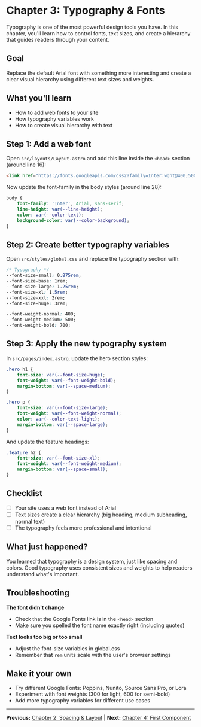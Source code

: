 # Chapter 3: Typography & Fonts

Typography is one of the most powerful design tools you have. In this chapter, you'll learn how to control fonts, text sizes, and create a hierarchy that guides readers through your content.

## Goal

Replace the default Arial font with something more interesting and create a clear visual hierarchy using different text sizes and weights.

## What you'll learn

- How to add web fonts to your site
- How typography variables work
- How to create visual hierarchy with text

## Step 1: Add a web font

Open `src/layouts/Layout.astro` and add this line inside the `<head>` section (around line 16):

```html
<link href="https://fonts.googleapis.com/css2?family=Inter:wght@400;500;700&display=swap" rel="stylesheet">
```

Now update the font-family in the body styles (around line 28):

```css
body {
    font-family: 'Inter', Arial, sans-serif;
    line-height: var(--line-height);
    color: var(--color-text);
    background-color: var(--color-background);
}
```

## Step 2: Create better typography variables

Open `src/styles/global.css` and replace the typography section with:

```css
/* Typography */
--font-size-small: 0.875rem;
--font-size-base: 1rem;
--font-size-large: 1.25rem;
--font-size-xl: 1.5rem;
--font-size-xxl: 2rem;
--font-size-huge: 3rem;

--font-weight-normal: 400;
--font-weight-medium: 500;
--font-weight-bold: 700;
```

## Step 3: Apply the new typography system

In `src/pages/index.astro`, update the hero section styles:

```css
.hero h1 {
    font-size: var(--font-size-huge);
    font-weight: var(--font-weight-bold);
    margin-bottom: var(--space-medium);
}

.hero p {
    font-size: var(--font-size-large);
    font-weight: var(--font-weight-normal);
    color: var(--color-text-light);
    margin-bottom: var(--space-large);
}
```

And update the feature headings:

```css
.feature h2 {
    font-size: var(--font-size-xl);
    font-weight: var(--font-weight-medium);
    margin-bottom: var(--space-small);
}
```

## Checklist

- [ ] Your site uses a web font instead of Arial
- [ ] Text sizes create a clear hierarchy (big heading, medium subheading, normal text)
- [ ] The typography feels more professional and intentional

## What just happened?

You learned that typography is a design system, just like spacing and colors. Good typography uses consistent sizes and weights to help readers understand what's important.

## Troubleshooting

**The font didn't change**
- Check that the Google Fonts link is in the `<head>` section
- Make sure you spelled the font name exactly right (including quotes)

**Text looks too big or too small**
- Adjust the font-size variables in global.css
- Remember that `rem` units scale with the user's browser settings

## Make it your own

- Try different Google Fonts: Poppins, Nunito, Source Sans Pro, or Lora
- Experiment with font weights (300 for light, 600 for semi-bold)
- Add more typography variables for different use cases

---

**Previous:** [Chapter 2: Spacing & Layout](./02-spacing-layout.md) | **Next:** [Chapter 4: First Component](./04-first-component.md)